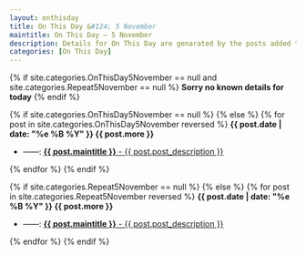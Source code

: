 ```yaml
---
layout: onthisday
title: On This Day &#124; 5 November
maintitle: On This Day — 5 November
description: Details for On This Day are genarated by the posts added to the website so the content is subject to changes/updates over time.
categories: [On This Day]
---
```


{% if site.categories.OnThisDay5November == null and site.categories.Repeat5November == null %}
<strong>Sorry no known details for today</strong>
{% endif %}

{% if site.categories.OnThisDay5November == null %}
{% else %}
{% for post in site.categories.OnThisDay5November reversed %}
<strong>{{ post.date | date: "%e %B %Y" }} {{ post.more }}</strong>
<ul>
<li> ——: <a href="{{ post.url }}"><strong>{{ post.maintitle }}</strong> - {{ post.post_description }}</a></li>
</ul>
{% endfor %}
{% endif %}

{% if site.categories.Repeat5November == null %}
{% else %}
{% for post in site.categories.Repeat5November reversed %}
<strong>{{ post.date | date: "%e %B %Y" }} {{ post.more }}</strong>
<ul>
<li> ——: <a href="{{ post.url }}"><strong>{{ post.maintitle }}</strong> - {{ post.post_description }}</a></li>
</ul>
{% endfor %}
{% endif %}
